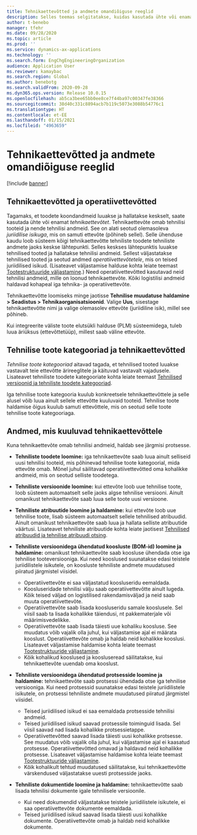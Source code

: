 ```yaml
---
title: Tehnikaettevõtted ja andmete omandiõiguse reeglid
description: Selles teemas selgitatakse, kuidas kasutada ühte või enamat tehnikaettevõtet, et tagada, et toodete koondandmeid luuakse ja hallatakse keskselt. Tehnikaettevõte esindab ettevõtet, mis omab tehnilisi tooteid ja tehnilisi andmeid.
author: t-benebo
manager: tfehr
ms.date: 09/28/2020
ms.topic: article
ms.prod: ''
ms.service: dynamics-ax-applications
ms.technology: ''
ms.search.form: EngChgEngineeringOrganization
audience: Application User
ms.reviewer: kamaybac
ms.search.region: Global
ms.author: benebotg
ms.search.validFrom: 2020-09-28
ms.dyn365.ops.version: Release 10.0.15
ms.openlocfilehash: ab5ca3bee65bb0ee8ce7f44ba97c00347fe38366
ms.sourcegitcommit: 38d40c331c8894acb7b119c5073e3088b54776c1
ms.translationtype: HT
ms.contentlocale: et-EE
ms.lasthandoff: 01/15/2021
ms.locfileid: "4963659"
---
```

# <a name="engineering-companies-and-data-ownership-rules"></a>Tehnikaettevõtted ja andmete omandiõiguse reeglid

[!include [banner](../includes/banner.md)]

## <a name="engineering-companies-and-operational-companies"></a>Tehnikaettevõtted ja operatiivettevõtted

Tagamaks, et toodete koondandmeid luuakse ja hallatakse keskselt, saate kasutada ühte või enamat *tehnikaettevõtet*. Tehnikaettevõte omab tehnilisi tooteid ja nende tehnilisi andmeid. See on alati seotud olemasoleva *juriidilise isikuga*, mis on samuti ettevõte (põhineb sellel). Selle ühenduse kaudu loob süsteem kõigi tehnikaettevõtte tehniliste toodete tehniliste andmete jaoks keskse lähtepunkti. Selles keskses lähtepunktis luuakse tehnilised tooted ja hallatakse tehnilisi andmeid. Sellest väljastatakse tehnilised tooted ja seotud andmed *operatiivettevõtetele*, mis on teised juriidilised isikud. (Lisateavet väljastamise halduse kohta leiate teemast [Tootestruktuuride väljastamine](release-product-structure.md).) Need operatiivettevõtted kasutavad neid tehnilisi andmeid, mille on loonud tehnikaettevõte. Kõiki logistilisi andmeid haldavad kohapeal iga tehnika- ja operatiivettevõte.

Tehnikaettevõtte loomiseks minge jaotisse **Tehnilise muudatuse haldamine \> Seadistus \> Tehnikaorganisatsioonid**. Valige **Uus**, sisestage tehnikaettevõtte nimi ja valige olemasolev ettevõte (juriidiline isik), millel see põhineb.

Kui integreerite väliste toote elutsükli halduse (PLM) süsteemidega, tuleb luua äriüksus (ettevõttetüüp), millest saab väline ettevõte.

## <a name="engineering-product-categories-and-engineering-companies"></a>Tehnilise toote kategooriad ja tehnikaettevõtted

*Tehnilise toote kategooriad* aitavad tagada, et tehnilised tooted luuakse vastavalt teie ettevõtte ärireeglitele ja käituvad vastavalt vajadusele. Lisateavet tehniliste toodete kategooriate kohta leiate teemast [Tehnilised versioonid ja tehniliste toodete kategooriad](engineering-versions-product-category.md).

Iga tehnilise toote kategooria kuulub konkreetsele tehnikaettevõttele ja selle alusel võib luua ainult sellele ettevõtte kuuluvaid tooteid. Tehnilise toote haldamise õigus kuulub samuti ettevõttele, mis on seotud selle toote tehnilise toote kategooriaga.

## <a name="data-that-is-owned-by-the-engineering-company"></a>Andmed, mis kuuluvad tehnikaettevõttele

Kuna tehnikaettevõte omab tehnilisi andmeid, haldab see järgmisi protsesse.

- **Tehniliste toodete loomine:** iga tehnikaettevõte saab luua ainult selliseid uusi tehnilisi tooteid, mis põhinevad tehnilise toote kategoorial, mida ettevõte omab. Mõnel juhul säilitavad operatiivettevõtted oma kohalikke andmeid, mis on seotud selliste toodetega.
- **Tehniliste versioonide loomine:** kui ettevõte loob uue tehnilise toote, loob süsteem automaatselt selle jaoks algse tehnilise versiooni. Ainult omanikust tehnikaettevõte saab luua selle toote uusi versioone.
- **Tehniliste atribuutide loomine ja haldamine:** kui ettevõte loob uue tehnilise toote, lisab süsteem automaatselt sellele tehnilised atribuudid. Ainult omanikust tehnikaettevõte saab luua ja hallata selliste atribuutide väärtusi. Lisateavet tehniliste atribuutide kohta leiate jaotisest [Tehnilised atribuudid ja tehnilise atribuudi otsing](engineering-attributes-and-search.md).
- **Tehniliste versioonidega ühendatud koosluste (BOM-id) loomine ja haldamine:** omanikust tehnikaettevõte saab koosluse ühendada otse iga tehnilise tooteversiooniga. Kui need kooslused suunatakse edasi teistele juriidilistele isikutele, on koosluste tehniliste andmete muudatused piiratud järgmistel viisidel.

    - Operatiivettevõte ei saa väljastatud koosluseridu eemaldada.
    - Koosluseridade tehnilisi välju saab operatiivettevõtte ainult lugeda. Kõik teised väljad on logistilised rakendamisväljad ja neid saab muuta operatiivettevõte.
    - Operatiivettevõte saab lisada koosluseridu samale kooslusele. Sel viisil saab ta lisada kohalikke täiendusi, nt pakkematerjale või määrimisvedelikke.
    - Operatiivettevõte saab lisada täiesti uue kohaliku koosluse. See muudatus võib vajalik olla juhul, kui väljastamise ajal ei määrata kooslust. Operatiivettevõte omab ja haldab neid kohalikke kooslusi. Lisateavet väljastamise haldamise kohta leiate teemast [Tootestruktuuride väljastamine](release-product-structure.md).
    - Kõik kohalikud kooslused ja koosluseread säilitatakse, kui tehnikaettevõte uuendab oma kooslust.

- **Tehniliste versioonidega ühendatud protsesside loomine ja haldamine:** tehnikaettevõte saab protsessi ühendada otse iga tehnilise versiooniga. Kui need protsessid suunatakse edasi teistele juriidilistele isikutele, on protsessi tehniliste andmete muudatused piiratud järgmistel viisidel.

    - Teised juriidilised isikud ei saa eemaldada protsesside tehnilisi andmeid.
    - Teised juriidilised isikud saavad protsessile toiminguid lisada. Sel viisil saavad nad lisada kohalikke protsessietappe.
    - Operatiivettevõtted saavad lisada täiesti uusi kohalikke protsesse. See muudatus võib vajalik olla juhul, kui väljastamise ajal ei kaasatud protsesse. Operatiivettevõtted omavad ja haldavad neid kohalikke protsesse. Lisateavet väljastamise haldamise kohta leiate teemast [Tootestruktuuride väljastamine](release-product-structure.md).
    - Kõik kohalikult tehtud muudatused säilitatakse, kui tehnikaettevõtte värskendused väljastatakse uuesti protsesside jaoks.

- **Tehniliste dokumentide loomine ja haldamine:** tehnikaettevõtte saab lisada tehnilisi dokumente igale tehnilisele versioonile.

    - Kui need dokumendid väljastatakse teistele juriidilistele isikutele, ei saa operatiivettevõte dokumente eemaldada.
    - Teised juriidilised isikud saavad lisada täiesti uusi kohalikke dokumente. Operatiivettevõte omab ja haldab neid kohalikke dokumente.

